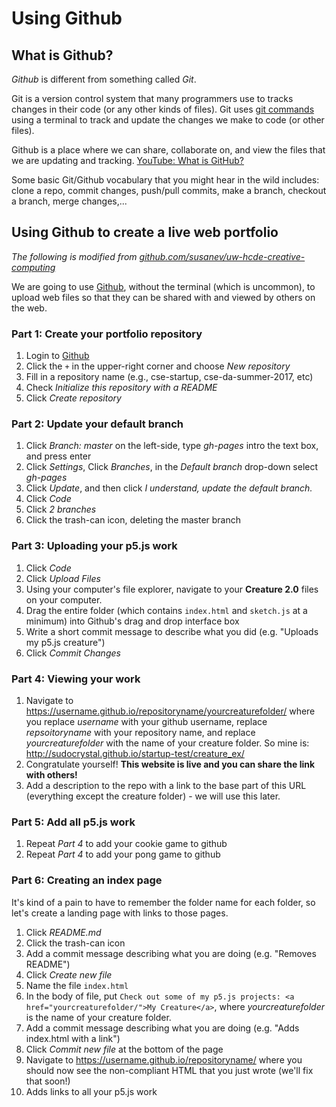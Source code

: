 # Using Github

## What is Github?
_Github_ is different from something called _Git_.

Git is a version control system that many programmers use to tracks changes in their code (or any other kinds of files). Git uses [git commands](http://rogerdudler.github.io/git-guide/) using a terminal to track and update the changes we make to code (or other files).

Github is a place where we can share, collaborate on, and view the files that we are updating and tracking. [YouTube: What is GitHub?](https://www.youtube.com/watch?v=w3jLJU7DT5E)

Some basic Git/Github vocabulary that you might hear in the wild includes: clone a repo, commit changes, push/pull commits, make a branch, checkout a branch, merge changes,...

## Using Github to create a live web portfolio
_The following is modified from [github.com/susanev/uw-hcde-creative-computing](https://github.com/susanev/uw-hcde-creative-computing/blob/master/lessons/week1/portfolio.md)_

We are going to use [Github](https://github.com/), without the terminal (which is uncommon), to upload web files so that they can be shared with and viewed by others on the web.

### Part 1: Create your portfolio repository
1. Login to [Github](https://github.com/)
1. Click the `+` in the upper-right corner and choose _New repository_
1. Fill in a repository name (e.g., cse-startup, cse-da-summer-2017, etc)
1. Check _Initialize this repository with a README_
1. Click _Create repository_

### Part 2: Update your default branch
1. Click _Branch: master_ on the left-side, type _gh-pages_ intro the text box, and press enter
1. Click _Settings_, Click _Branches_, in the _Default branch_ drop-down select _gh-pages_
1. Click _Update_, and then click _I understand, update the default branch._
1. Click _Code_
1. Click _2 branches_
1. Click the trash-can icon, deleting the master branch

### Part 3: Uploading your p5.js work
1. Click _Code_
1. Click _Upload Files_
1. Using your computer's file explorer, navigate to your **Creature 2.0** files on your computer.
1. Drag the entire folder (which contains `index.html` and `sketch.js` at a minimum) into Github's drag and drop interface box
1. Write a short commit message to describe what you did (e.g. "Uploads my p5.js creature")
1. Click _Commit Changes_

### Part 4: Viewing your work
1. Navigate to https://username.github.io/repositoryname/yourcreaturefolder/ where you replace _username_ with your github username, replace _repsoitoryname_ with your repository name, and replace _yourcreaturefolder_ with the name of your creature folder. So mine is: http://sudocrystal.github.io/startup-test/creature_ex/
1. Congratulate yourself! **This website is live and you can share the link with others!**
1. Add a description to the repo with a link to the base part of this URL (everything except the creature folder) - we will use this later.

### Part 5: Add all p5.js work
1. Repeat _Part 4_ to add your cookie game to github
1. Repeat _Part 4_ to add your pong game to github

### Part 6: Creating an index page
It's kind of a pain to have to remember the folder name for each folder, so let's create a landing page with links to those pages.

1. Click _README.md_
1. Click the trash-can icon
1. Add a commit message describing what you are doing (e.g. "Removes README")
1. Click _Create new file_
1. Name the file `index.html`
1. In the body of file, put `Check out some of my p5.js projects: <a href="yourcreaturefolder/">My Creature</a>`, where _yourcreaturefolder_ is the name of your creature folder.
1. Add a commit message describing what you are doing (e.g. "Adds index.html with a link")
1. Click _Commit new file_ at the bottom of the page
1. Navigate to https://username.github.io/repositoryname/ where you should now see the non-compliant HTML that you just wrote (we'll fix that soon!)
1. Adds links to all your p5.js work
